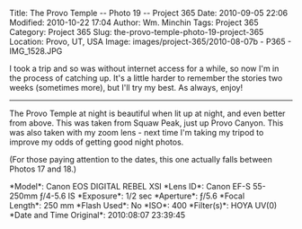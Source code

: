Title: The Provo Temple -- Photo 19 -- Project 365
Date: 2010-09-05 22:06
Modified: 2010-10-22 17:04
Author: Wm. Minchin
Tags: Project 365
Category: Project 365
Slug: the-provo-temple-photo-19-project-365
Location: Provo, UT, USA
Image: images/project-365/2010-08-07b - P365 - IMG_1528.JPG

I took a trip and so was without internet access for a while, so now I'm
in the process of catching up. It's a little harder to remember the
stories two weeks (sometimes more), but I'll try my best. As always,
enjoy!

---

<!-- PELICAN_BEGIN_SUMMARY -->

The Provo Temple at night is beautiful when lit up at night, and even
better from above. This was taken from Squaw Peak, just up Provo Canyon.
This was also taken with my zoom lens - next time I'm taking my tripod
to improve my odds of getting good night photos.

<!-- read more -->

(For those paying attention to the dates, this one actually falls
between Photos 17 and 18.)

<div markdown=1 class="photo-infobox">
*Model*: Canon EOS DIGITAL REBEL XSI  
*Lens ID*: Canon EF-S 55-250mm ƒ/4-5.6 IS  
*Exposure*: 1/2 sec  
*Aperture*: ƒ/5.6  
*Focal Length*: 250 mm  
*Flash Used*: No  
*ISO*: 400  
*Filter(s)*: HOYA UV(0)  
*Date and Time Original*: 2010:08:07 23:39:45
</div>
